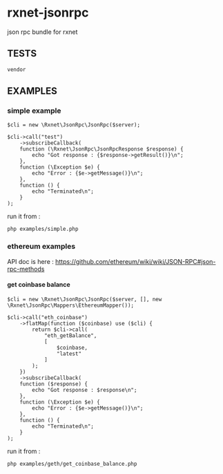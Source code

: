 # rxnet-jsonrpc
json rpc bundle for rxnet

## TESTS
```bash
vendor
```

## EXAMPLES
### simple example
```
$cli = new \Rxnet\JsonRpc\JsonRpc($server);

$cli->call("test")
    ->subscribeCallback(
    function (\Rxnet\JsonRpc\JsonRpcResponse $response) {
        echo "Got response : {$response->getResult()}\n";
    },
    function (\Exception $e) {
        echo "Error : {$e->getMessage()}\n";
    },
    function () {
        echo "Terminated\n";
    }
);
```

run it from :
```
php examples/simple.php
```

### ethereum examples

API doc is here : https://github.com/ethereum/wiki/wiki/JSON-RPC#json-rpc-methods

#### get coinbase balance
```
$cli = new \Rxnet\JsonRpc\JsonRpc($server, [], new \Rxnet\JsonRpc\Mappers\EthereumMapper());

$cli->call("eth_coinbase")
    ->flatMap(function ($coinbase) use ($cli) {
        return $cli->call(
            "eth_getBalance",
            [
                $coinbase,
                "latest"
            ]
        );
    })
    ->subscribeCallback(
    function ($response) {
        echo "Got response : $response\n";
    },
    function (\Exception $e) {
        echo "Error : {$e->getMessage()}\n";
    },
    function () {
        echo "Terminated\n";
    }
);
```

run it from :
```
php examples/geth/get_coinbase_balance.php
```